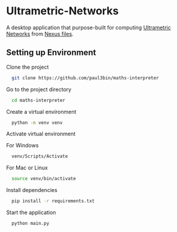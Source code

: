 # Ultrametric-Networks

A desktop application that purpose-built for computing [Ultrametric Networks](https://almob.biomedcentral.com/articles/10.1186/1748-7188-8-7) from [Nexus files](https://en.wikipedia.org/wiki/Nexus_file).

## Setting up Environment

Clone the project

```bash
  git clone https://github.com/paul3bin/maths-interpreter
```

Go to the project directory

```bash
  cd maths-interpreter
```

Create a virtual environment

```bash
  python -m venv venv
```

Activate virtual environment

For Windows

```bash
  venv/Scripts/Activate
```

For Mac or Linux

```bash
  source venv/bin/activate
```

Install dependencies

```bash
  pip install -r requirements.txt
```

Start the application

```bash
  python main.py
```
